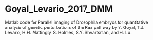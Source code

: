 # Goyal_Levario_2017_DMM
Matlab code for Parallel imaging of Drosophila embryos for quantitative analysis of genetic perturbations of the Ras pathway by Y. Goyal, T.J. Levario, H.H. Mattingly, S. Holmes, S.Y. Shvartsman, and H. Lu.
